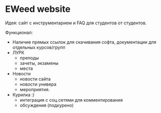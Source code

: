 # EWeed website
Идея: сайт с инструментарием и FAQ для студентов от студентов.

Функционал:
- Наличие прямых ссылок для скачивания софта, документации для отдельных курсов/групп
- ЛУРК
  - преподы
  - зачеты, экзамены
  - места
- Новости
  - новости сайта
  - новости универа
  - мероприятия.
- Курилка :)
  - интеграция с соц.сетями для комментирования
  - обсуждения (подкурено)
